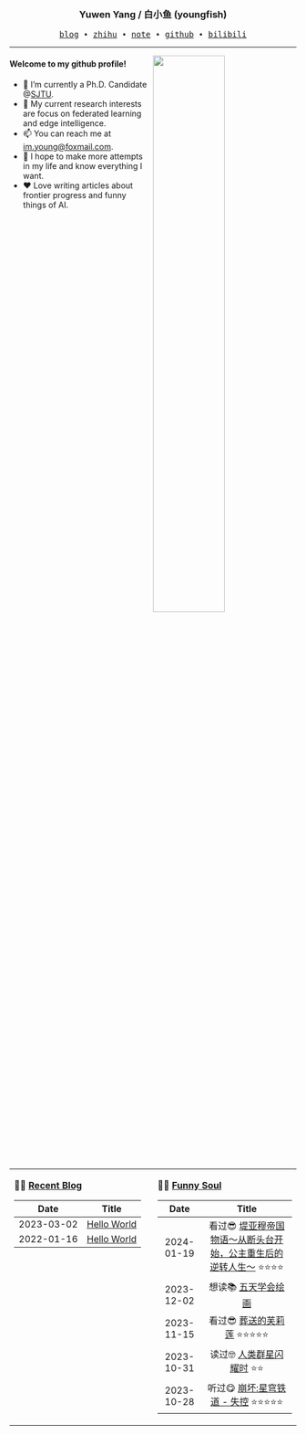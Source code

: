 <h3 align="center"> Yuwen Yang / 白小鱼 (youngfish) </h3>

<p align="center">
  <samp>
    <a href="https://youngfish42.github.io/blog">blog</a> ∙
    <a href="https://www.zhihu.com/people/youngfish42">zhihu</a> ∙
    <a href="https://youngfish42.github.io/note">note</a> ∙
    <a href="https://github.com/youngfish42">github</a> ∙ 
    <a href="https://space.bilibili.com/38135278">bilibili</a>
  </samp>
</p>



---

<img align="right" src="https://github-readme-stats-gamma-ochre.vercel.app/api?username=youngfish42&show_icons=true&hide_border=true&theme=swift" width="50%">


#### Welcome to my github profile!
<!-- languages:start -->
<!-- prettier-ignore-start -->
<!-- markdownlint-disable -->

- 🔭 I’m currently a Ph.D. Candidate @[SJTU](https://www.sjtu.edu.cn/).
- 🌱 My current research interests are focus on federated learning and edge intelligence.
- 📫 You can reach me at [im.young@foxmail.com](mailto:im.young@foxmail.com).
- 🎨 I hope to make more attempts in my life and know everything I want.
- ❤️ Love writing articles about frontier progress and funny things of AI.



<!-- markdownlint-restore -->
<!-- prettier-ignore-end -->
<!-- languages:end -->

<table width="100%" align="center" padding="0" margin="0">
<tr>
<td valign="top" width="50%">

**🤹‍♀️ <a href="https://youngfish42.github.io/blog" target="_blank">Recent Blog</a>**

<!-- START_SECTION:blog -->
| Date | Title |
| :-: | :---: |
| 2023-03-02 | <a href='https://youngfish42.github.io/blog/posts/test/' target='_blank'>Hello World</a> |
| 2022-01-16 | <a href='https://youngfish42.github.io/blog/posts/hello-world/' target='_blank'>Hello World</a> |
<!-- END_SECTION:blog -->

</td>
<td valign="top" width="50%">

**🤾‍♂️ <a href="https://www.douban.com/people/187848884/" target="_blank">Funny Soul</a>**

<!-- START_SECTION:douban -->
| Date | Title |
| :-: | :---: |
| 2024-01-19 | 看过😎 <a href='http://movie.douban.com/subject/36065792/' target='_blank'>堤亚穆帝国物语～从断头台开始，公主重生后的逆转人生～</a> ⭐⭐⭐⭐ |
| 2023-12-02 | 想读📚 <a href='https://book.douban.com/subject/5263615/' target='_blank'>五天学会绘画</a>  |
| 2023-11-15 | 看过😎 <a href='http://movie.douban.com/subject/36093351/' target='_blank'>葬送的芙莉莲</a> ⭐⭐⭐⭐⭐ |
| 2023-10-31 | 读过🤓 <a href='https://book.douban.com/subject/30162953/' target='_blank'>人类群星闪耀时</a> ⭐⭐ |
| 2023-10-28 | 听过😋 <a href='https://music.douban.com/subject/36335011/' target='_blank'>崩坏:星穹铁道 - 失控</a> ⭐⭐⭐⭐⭐ |
<!-- END_SECTION:douban -->

</td>
</tr>


</table>
